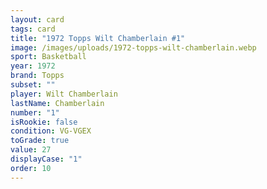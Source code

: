 ```yaml
---
layout: card
tags: card
title: "1972 Topps Wilt Chamberlain #1"
image: /images/uploads/1972-topps-wilt-chamberlain.webp
sport: Basketball
year: 1972
brand: Topps
subset: ""
player: Wilt Chamberlain
lastName: Chamberlain
number: "1"
isRookie: false
condition: VG-VGEX
toGrade: true
value: 27
displayCase: "1"
order: 10
---
```

